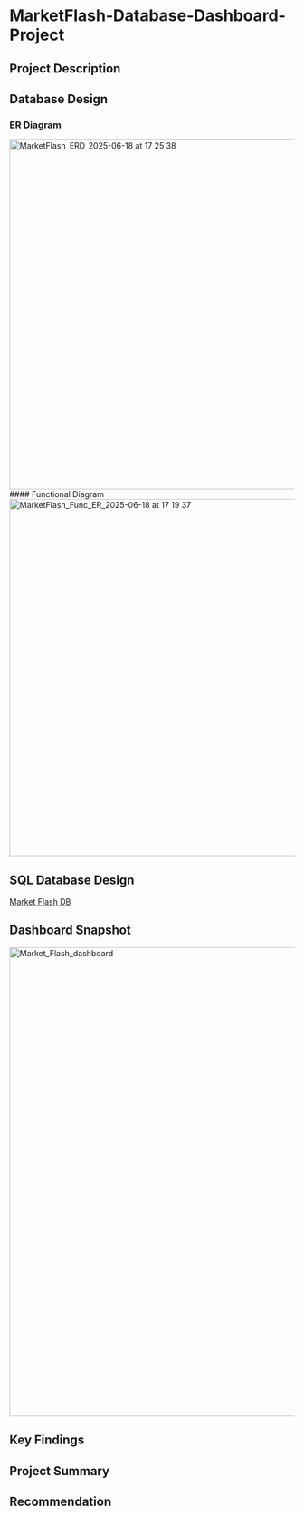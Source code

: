 # MarketFlash-Database-Dashboard-Project

## Project  Description

## Database Design
### ER Diagram
  <img width="758" height="618" alt="MarketFlash_ERD_2025-06-18 at 17 25 38" src="https://github.com/user-attachments/assets/93d76ecd-dde1-499e-adaa-867980742efa" />
#### Functional Diagram
 <img width="912" height="631" alt="MarketFlash_Func_ER_2025-06-18 at 17 19 37" src="https://github.com/user-attachments/assets/144159c1-4b33-43a9-82b4-fbbe354f1a08" />

  
## SQL Database Design

[Market Flash DB](https://github.com/Nigar1209/MarketFlash-Database-Dashboard-Project/blob/main/sql_db/Database_MarketFlash.db)

## Dashboard Snapshot

<img width="1018" height="829" alt="Market_Flash_dashboard" src="https://github.com/user-attachments/assets/1015f145-78fe-4b4d-a776-6022b5d1e532" />

    
## Key Findings

## Project Summary

## Recommendation 
